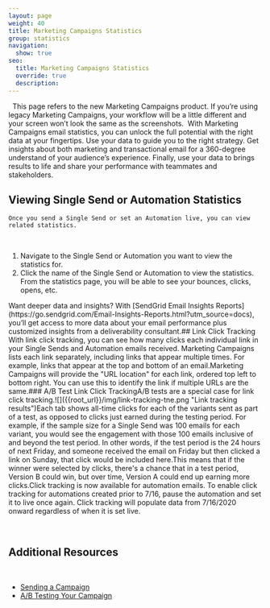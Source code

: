 ```yaml
---
layout: page
weight: 40
title: Marketing Campaigns Statistics
group: statistics
navigation:
  show: true
seo:
  title: Marketing Campaigns Statistics
  override: true
  description:
---
```

​
<call-out>
​
This page refers to the new Marketing Campaigns product. If you’re using legacy Marketing Campaigns, your workflow will be a little different and your screen won’t look the same as the screenshots.
​
</call-out>
​
With Marketing Campaigns email statistics, you can unlock the full potential with the right data at your fingertips. Use your data to guide you to the right strategy. Get insights about both marketing and transactional email for a 360-degree understand of your audience’s experience. Finally, use your data to brings results to life and share your performance with teammates and stakeholders.
​
## 	Viewing Single Send or Automation Statistics
 	Once you send a Single Send or set an Automation live, you can view related statistics.
​
1. Navigate to the Single Send or Automation you want to view the statistics for.
1. Click the name of the Single Send or Automation to view the statistics.
​
From the statistics page, you will be able to see your bounces, clicks, opens, etc.
​
<call-out>
​
Want deeper data and insights? With [SendGrid Email Insights Reports](https://go.sendgrid.com/Email-Insights-Reports.html?utm_source=docs), you’ll get access to more data about your email performance plus customized insights from a deliverability consultant.
​
</call-out>
​
## Link Click Tracking
​
With link click tracking, you can see how many clicks each individual link in your Single Sends and Automation emails received. Marketing Campaigns lists each link separately, including links that appear multiple times. For example, links that appear at the top and bottom of an email.
​
Marketing Campaigns will provide the "URL location" for each link, ordered top left to bottom right. You can use this to identify the link if multiple URLs are the same.
​
### A/B Test Link Click Tracking
​
A/B tests are a special case for link click tracking.
​
![]({{root_url}}/img/link-tracking-tne.png "Link tracking results")
​
Each tab shows all-time clicks for each of the variants sent as part of a test, as opposed to clicks just earned during the testing period. For example, if the sample size for a Single Send was 100 emails for each variant, you would see the engagement with those 100 emails inclusive of and beyond the test period. In other words, if the test period is the 24 hours of next Friday, and someone received the email on Friday but then clicked a link on Sunday, that click would be included here.
​
This means that if the winner were selected by clicks, there's a chance that in a test period, Version B could win, but over time, Version A could end up earning more clicks.
​
<call-out>
​
Click tracking is now available for automation emails. To enable click tracking for automations created prior to 7/16, pause the automation and set it to live once again. Click tracking will populate data from 7/16/2020 onward regardless of when it is set live. 

</call-out>

​
## 	Additional Resources
​
- [Sending a Campaign]({{root_url}}/ui/sending-email/how-to-send-email-with-marketing-campaigns/)
- [A/B Testing Your Campaign]({{root_url}}/ui/sending-email/a-b-testing/)